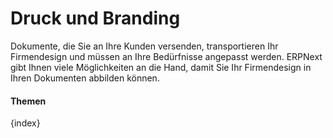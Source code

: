 <!-- add-breadcrumbs -->
# Druck und Branding


Dokumente, die Sie an Ihre Kunden versenden, transportieren Ihr Firmendesign und müssen an Ihre Bedürfnisse angepasst werden. ERPNext gibt Ihnen viele Möglichkeiten an die Hand, damit Sie Ihr Firmendesign in Ihren Dokumenten abbilden können.

#### Themen

{index}
